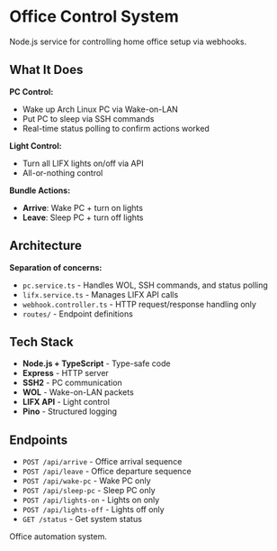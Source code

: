 # Office Control System

Node.js service for controlling home office setup via webhooks.

## What It Does

**PC Control:**

- Wake up Arch Linux PC via Wake-on-LAN
- Put PC to sleep via SSH commands
- Real-time status polling to confirm actions worked

**Light Control:**

- Turn all LIFX lights on/off via API
- All-or-nothing control

**Bundle Actions:**

- **Arrive**: Wake PC + turn on lights
- **Leave**: Sleep PC + turn off lights

## Architecture

**Separation of concerns:**

- `pc.service.ts` - Handles WOL, SSH commands, and status polling
- `lifx.service.ts` - Manages LIFX API calls
- `webhook.controller.ts` - HTTP request/response handling only
- `routes/` - Endpoint definitions

## Tech Stack

- **Node.js + TypeScript** - Type-safe code
- **Express** - HTTP server
- **SSH2** - PC communication
- **WOL** - Wake-on-LAN packets
- **LIFX API** - Light control
- **Pino** - Structured logging

## Endpoints

- `POST /api/arrive` - Office arrival sequence
- `POST /api/leave` - Office departure sequence
- `POST /api/wake-pc` - Wake PC only
- `POST /api/sleep-pc` - Sleep PC only
- `POST /api/lights-on` - Lights on only
- `POST /api/lights-off` - Lights off only
- `GET /status` - Get system status

Office automation system.
